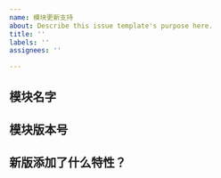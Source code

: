 ```yaml
---
name: 模块更新支持
about: Describe this issue template's purpose here.
title: ''
labels: ''
assignees: ''

---
```


## 模块名字

## 模块版本号

## 新版添加了什么特性？
